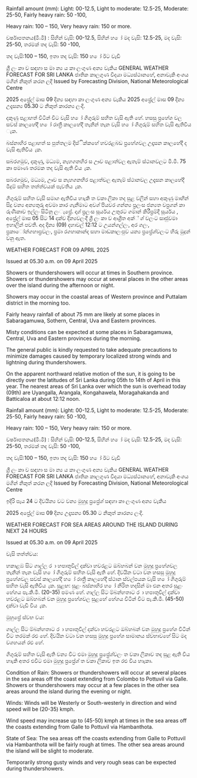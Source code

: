 Rainfall amount (mm): Light: 00-12.5, Light to moderate: 12.5-25, Moderate: 25-50, Fairly heavy rain: 50 -100,

Heavy rain: 100 – 150, Very heavy rain: 150 or more.

වර්ෂාපතනය(මි.මී) : සිහින් වැසි: 00-12.5, සිහින් හ ෝ මද වැසි: 12.5-25, මද වැසි: 25-50, තරමක් තද වැසි: 50 -100,

තද වැසි:100 – 150, ඉතා තද වැසි: 150 හ ෝ ඊට වැඩි

ශ්‍රී ලං කා ව සඳහා ස මා න්‍ය ය කා ලංගුණ අන්‍ය වැකිය GENERAL WEATHER FORECAST FOR SRI LANKA ජාතික කාලගුණ විදයා මධ්‍යස්ථානහේ, අනාවැකි අංශය මගින් නිකුත් කරන ලදි Issued by Forecasting Division, National Meteorological Centre

2025 අප්‍රේල් මාස 09 දින්‍ය සඳහා කා ලංගුණ අන්‍ය වැකිය 2025 අප්‍රේල් මාස 09 දින්‍ය උදෑසන්‍ය 05.30 ට නිකුත් කාරන්‍ය ලංදි.

දකුණු පළාහත් විටින් විට වැසි හ ෝ ගිගුරුම් සහිත වැසි ඇති හේ. හසසු ප්‍රහේශ වල සවස් කාලහේදී හ ෝ රාත්‍රී කාලහේදී තැනින් තැන වැසි හ ෝ ගිගුරුම් සහිත වැසි ඇතිවිය ැක.

බස්නාහිර පළාහත් ස පුත්තලම දිස්ික්කහේ හවරළබඩ ප්‍රහේශවල උදෑසන කාලහේදී ද වැසි ඇතිවිය ැක.

සබරගමුව, දකුණු, මධ්‍යම, නැහගනහිර ස ඌව පළාත්වල ඇතැම් ස්ථානවලට මි.මී. 75 කා පමාණ තරමක තද වැසි ඇති විය ැක.

සබරගමුව, මධ්‍යම, ඌව ස නැහගනහිර පළාත්වල ඇතැම් ස්ථානවල උදෑසන කාලහේදී මීදුම් සහිත තත්ත්වයක් පැවතිය ැක.

ගිගුරුම් සහිත වැසි සමාග ඇතිවිය හාැකි ත වකා ලිකා තද සුළ වලින් සහා අකුණු මාඟින් සිදු වන්‍ය අන්‍යතුරු අවමා කාර ගැනීමාට අවශ්‍ පියවර ගන්න්‍ය ප්‍රලංස ජන්‍යත වප්‍රගන් කා රුණිකාව ඉල්ලං සිටිනු ලංැප්‍රේ. දෘශ්‍ ප්‍රලංස සූර්යය උතුරට ගමාන් කිරීප්‍රම්දී සූර්යය , අප්‍රේල් මාස 05 සිට 14 දක්ව දින්‍යවලංදී ශ්‍රී ලං කා ව ආශ්‍රිත අක්් ශ්‍ වලංට සෘජුවමා ඉහාලින් පවතී. අද දින්‍ය (09) දහාවල් 12:12 ට උයන්ගල්ලං, අර ගලං, ප්‍රකාෝන්ගහාප්‍රවලං, ප්‍රමා රගහාකාන්ද සහා මාඩකාලංපුව යන්‍ය ප්‍රප්‍රේශ්‍වලංට හිරු මුදුන් වනු ඇත.

WEATHER FORECAST FOR 09 APRIL 2025

Issued at 05.30 a.m. on 09 April 2025

Showers or thundershowers will occur at times in Southern province. Showers or thundershowers may occur at several places in the other areas over the island during the afternoon or night.

Showers may occur in the coastal areas of Western province and Puttalam district in the morning too.

Fairly heavy rainfall of about 75 mm are likely at some places in Sabaragamuwa, Sothern, Central, Uva and Eastern provinces.

Misty conditions can be expected at some places in Sabaragamuwa, Central, Uva and Eastern provinces during the morning.

The general public is kindly requested to take adequate precautions to minimize damages caused by temporary localized strong winds and lightning during thundershowers.

On the apparent northward relative motion of the sun, it is going to be directly over the latitudes of Sri Lanka during 05th to 14th of April in this year. The nearest areas of Sri Lanka over which the sun is overhead today (09th) are Uyangalla, Arangala, Kongahawela, Moragahakanda and Batticaloa at about 12:12 noon.

Rainfall amount (mm): Light: 00-12.5, Light to moderate: 12.5-25, Moderate: 25-50, Fairly heavy rain: 50 -100,

Heavy rain: 100 – 150, Very heavy rain: 150 or more.

වර්ෂාපතනය(මි.මී) : සිහින් වැසි: 00-12.5, සිහින් හ ෝ මද වැසි: 12.5-25, මද වැසි: 25-50, තරමක් තද වැසි: 50 -100,

තද වැසි:100 – 150, ඉතා තද වැසි: 150 හ ෝ ඊට වැඩි

ශ්‍රී ලං කා ව සඳහා ස මා න්‍ය ය කා ලංගුණ අන්‍ය වැකිය GENERAL WEATHER FORECAST FOR SRI LANKA ජාතික කාලගුණ විදයා මධ්‍යස්ථානහේ, අනාවැකි අංශය මගින් නිකුත් කරන ලදි Issued by Forecasting Division, National Meteorological Centre

ඉදිරි පැය 24 ට දිවයින්‍ය වට වන්‍ය මුහුදු ප්‍රප්‍රේශ්‍ සඳහා කා ලංගුණ අන්‍ය වැකිය

2025 අප්‍රේල් මාස 09 දින්‍ය උදෑසන්‍ය 05.30 ට නිකුත් කාරන්‍ය ලංදි.

WEATHER FORECAST FOR SEA AREAS AROUND THE ISLAND DURING NEXT 24 HOURS

Issued at 05.30 a.m. on 09 April 2025

වැසි තත්ත්වය:

හකාළඹ සිට ගාල්ල ර ා හපාතුවිල් දක්වා හවරළට ඔබ්හබන් වන මුහුදු ප්‍රහේශවල තැනින් තැන වැසි හ ෝ ගිගුරුම් සහිත වැසි ඇති හේ. දිවයින වටා වන හසසු මුහුදු ප්‍රහේශවල සවස් කාලහේදී හ ෝ රාත්‍රී කාලහේදී ස්ථාන ස්වල්පයක වැසි හ ෝ ගිගුරුම් සහිත වැසි ඇතිවිය ැක. සුළඟ: සුළං බස්නාහිර හ ෝ නිරිත හදසින් මා එන අතර සුළං හේගය පැ.කි.මී. (20-35) පමණ හේ. ගාල්ල සිට ම්බන්හතාට ර ා හපාතුවිල් දක්වා හවරළට ඔබ්හබන් වන මුහුදු ප්‍රහේශවල සුළහේ හේගය විටින් විට පැ.කි.මී. (45-50) දක්වා වැඩි විය ැක.

මුහුප්‍රේ ස්වභ වය:

ගාල්ල සිට ම්බන්හතාට ර ා හපාතුවිල් දක්වා හවරළට ඔබ්හබන් වන මුහුදු ප්‍රහේශ විටින් විට තරමක් රළු හේ. දිවයින වටා වන හසසු මුහුදු ප්‍රහේශ සාමානය ස්වභාවහේ සිට මද වශහයන් රළු හේ.

ගිගුරුම් සහිත වැසි ඇති වන්‍ය විට එමා මුහුදු ප්‍රප්‍රේශ්‍වලං ත වකා ලිකාව තද සුළ ඇති විය හාැකි අතර එවිට එමා මුහුදු ප්‍රප්‍රේශ්‍ ත වකා ලිකාව ඉත රළු විය හාැකා.

Condition of Rain: Showers or thundershowers will occur at several places in the sea areas off the coast extending from Colombo to Pottuvil via Galle. Showers or thundershowers may occur at a few places in the other sea areas around the island during the evening or night.

Winds: Winds will be Westerly or South-westerly in direction and wind speed will be (20-35) kmph.

Wind speed may increase up to (45-50) kmph at times in the sea areas off the coasts extending from Galle to Pottuvil via Hambanthota.

State of Sea: The sea areas off the coasts extending from Galle to Pottuvil via Hambanthota will be fairly rough at times. The other sea areas around the island will be slight to moderate.

Temporarily strong gusty winds and very rough seas can be expected during thundershowers.